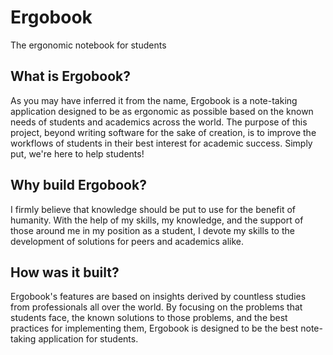 # Ergobook
The ergonomic notebook for students

## What is Ergobook?
As you may have inferred it from the name, Ergobook is a note-taking application designed to be as ergonomic as possible based on the known needs of students and academics across the world. The purpose of this project, beyond writing software for the sake of creation, is to improve the workflows of students in their best interest for academic success. Simply put, we're here to help students!

## Why build Ergobook?
I firmly believe that knowledge should be put to use for the benefit of humanity. With the help of my skills, my knowledge, and the support of those around me in my position as a student, I devote my skills to the development of solutions for peers and academics alike.

## How was it built?
Ergobook's features are based on insights derived by countless studies from professionals all over the world. By focusing on the problems that students face, the known solutions to those problems, and the best practices for implementing them, Ergobook is designed to be the best note-taking application for students.